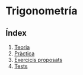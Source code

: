# Trigonometría
## Índex

1. [Teoria](trigono-teoria.pdf)
2. [Pràctica](trigono-practica.pdf)
3. [Exercicis proposats](trigono-problemas.pdf)
4. [Tests](trigono-tests.pdf)
